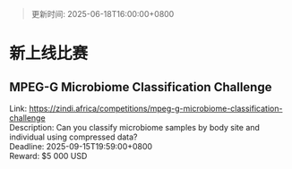 > 更新时间: 2025-06-18T16:00:00+0800 

# 新上线比赛


## MPEG-G Microbiome Classification Challenge
Link: https://zindi.africa/competitions/mpeg-g-microbiome-classification-challenge  
Description: Can you classify microbiome samples by body site and individual using compressed data?  
Deadline: 2025-09-15T19:59:00+0800  
Reward: $5 000 USD  

